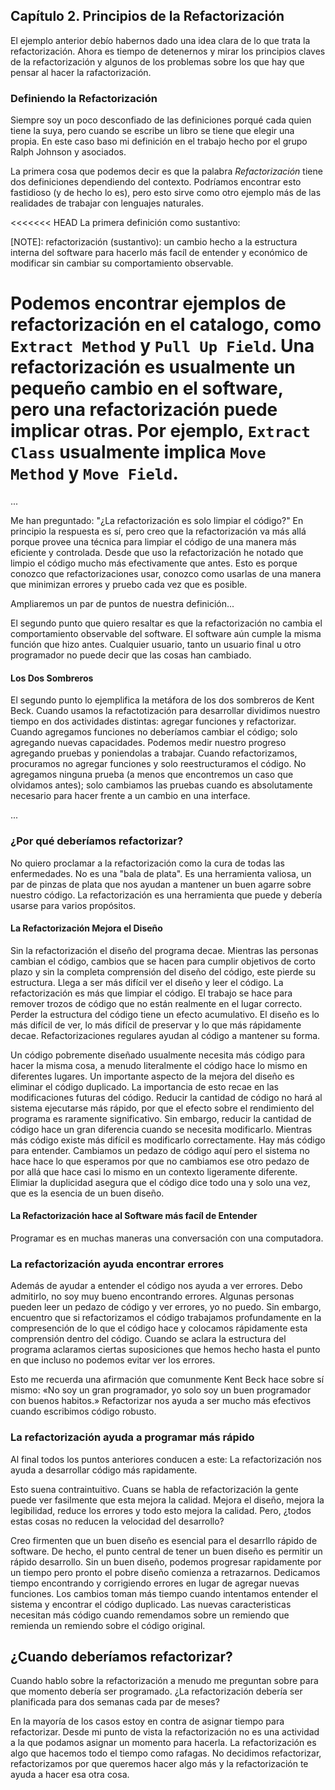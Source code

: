 ## Capítulo 2. Principios de la Refactorización

El ejemplo anterior debío habernos dado una idea clara de lo que trata la refactorización. Ahora
es tiempo de detenernos y mirar los principios claves de la refactorización y algunos de los problemas
sobre los que hay que pensar al hacer la rafactorización.

### Definiendo la Refactorización

Siempre soy un poco desconfiado de las definiciones porqué cada quien tiene la suya,
pero cuando se escribe un libro se tiene que elegir una propia. En este caso baso mi
definición en el trabajo hecho por el grupo Ralph Johnson y asociados.

La primera cosa que podemos decir es que la palabra *Refactorización* tiene dos definiciones
dependiendo del contexto. Podríamos encontrar esto fastidioso (y de hecho lo es), pero
esto sirve como otro ejemplo más de las realidades de trabajar con lenguajes naturales.

<<<<<<< HEAD
La primera definición como sustantivo:

[NOTE]: refactorización (sustantivo): un cambio hecho a la estructura interna del software
para hacerlo más facíl de entender y económico de modificar sin cambiar su comportamiento
observable.

Podemos encontrar ejemplos de refactorización en el catalogo, como `Extract Method`
y `Pull Up Field`. Una refactorización es usualmente un pequeño cambio en el software,
pero una refactorización puede implicar otras. Por ejemplo, `Extract Class` usualmente
implica `Move Method` y `Move Field`.
=======
...

Me han preguntado: "¿La refactorización es solo limpiar el código?" En principio la respuesta es
sí, pero creo que la refactorización va más allá porque provee una técnica para limpiar el código
de una manera más eficiente y controlada. Desde que uso la refactorización he notado que limpio el
código mucho más efectivamente que antes. Esto es porque conozco que refactorizaciones usar,
conozco como usarlas de una manera que minimizan errores y pruebo cada vez que es posible.

Ampliaremos un par de puntos de nuestra definición...

El segundo punto que quiero resaltar es que la refactorización no cambia el comportamiento observable
del software. El software aún cumple la misma función que hizo antes. Cualquier usuario,
tanto un usuario final u otro programador no puede decir que las cosas han cambiado.

#### Los Dos Sombreros

El segundo punto lo ejemplifica la metáfora de los dos sombreros de Kent Beck. Cuando usamos la refactotización
para desarrollar dividimos nuestro tiempo en dos actividades distintas: agregar funciones y
refactorizar. Cuando agregamos funciones no deberíamos cambiar el código; solo agregando
nuevas capacidades. Podemos medir nuestro progreso agregando pruebas y poniendolas a trabajar.
Cuando refactorizamos, procuramos no agregar funciones y solo reestructuramos el código.
No agregamos ninguna prueba (a menos que encontremos un caso que olvidamos antes); solo cambiamos
las pruebas cuando es absolutamente necesario para hacer frente a un cambio en una interface.

...

### ¿Por qué deberíamos refactorizar?

No quiero proclamar a la refactorización como la cura de todas las enfermedades. No es una "bala de plata".
Es una herramienta valiosa, un par de pinzas de plata que nos ayudan a mantener un buen agarre sobre
nuestro código. La refactorización es una herramienta que puede y debería usarse para varios propósitos.

#### La Refactorización Mejora el Diseño

Sin la refactorización el diseño del programa decae. Mientras las personas cambian
el código, cambios que se hacen para cumplir objetivos de corto plazo y sin la completa
comprensión del diseño del código, este pierde su estructura. Llega a ser
más difícil ver el diseño y leer el código. La refactorización es más que limpiar
el código. El trabajo se hace para remover trozos de código que no están realmente
en el lugar correcto. Perder la estructura del código tiene un efecto acumulativo.
El diseño es lo más difícil de ver, lo más difícil de preservar y lo que más rápidamente
decae. Refactorizaciones regulares ayudan al código a mantener su forma.

Un código pobremente diseñado usualmente necesita más código para hacer la misma cosa,
a menudo literalmente el código hace lo mismo en diferentes lugares. Un importante
aspecto de la mejora del diseño es eliminar el código duplicado. La importancia de
esto recae en las modificaciones futuras del código. Reducir la cantidad de código
no hará al sistema ejecutarse más rápido, por que el efecto sobre el rendimiento
del programa es raramente significativo. Sin embargo, reducir la cantidad de código
hace un gran diferencia cuando se necesita modificarlo. Mientras más código existe
más difícil es modificarlo correctamente. Hay más código para entender. Cambiamos
un pedazo de código aquí pero el sistema no hace hace lo que esperamos por que no
cambiamos ese otro pedazo de por allá que hace casi lo mismo en un contexto ligeramente
diferente. Elimiar la duplicidad asegura que el código dice todo una y solo una vez,
que es la esencia de un buen diseño.

#### La Refactorización hace al Software más facíl de Entender

Programar es en muchas maneras una conversación con una computadora.

### La refactorización ayuda encontrar errores

Además de ayudar a entender el código nos ayuda a ver errores. Debo admitirlo,
no soy muy bueno encontrando errores. Algunas personas pueden leer un pedazo de
código y ver errores, yo no puedo. Sin embargo, encuentro que si refactorizamos el
código trabajamos profundamente en la compresención de lo que el código hace y
colocamos rápidamente esta comprensión dentro del código. Cuando se aclara la estructura
del programa aclaramos ciertas suposiciones que hemos hecho hasta el punto en que
incluso no podemos evitar ver los errores.

Esto me recuerda una afirmación que comunmente Kent Beck hace sobre sí mismo: «No
soy un gran programador, yo solo soy un buen programador con buenos habitos.»
Refactorizar nos ayuda a ser mucho más efectivos cuando escribimos código robusto.

### La refactorización ayuda a programar más rápido

Al final todos los puntos anteriores conducen a este: La refactorización nos ayuda
a desarrollar código más rapidamente.

Esto suena contraintuitivo. Cuans se habla de refactorización la gente puede ver
fasilmente que esta mejora la calidad. Mejora el diseño, mejora la legibilidad, reduce
los errores y todo esto mejora la calidad. Pero, ¿todos estas cosas no reducen
la velocidad del desarrollo?

Creo firmenten que un buen diseño es esencial para el desarrllo rápido de software.
De hecho, el punto central de tener un buen diseño es permitir un rápido desarrollo.
Sin un buen diseño, podemos progresar rapidamente por un tiempo pero pronto el pobre
diseño comienza a retrazarnos. Dedicamos tiempo encontrando y corrigiendo errores en
lugar de agregar nuevas funciones. Los cambios toman más tiempo cuando intentamos entender
el sistema y encontrar el código duplicado. Las nuevas caracteristicas necesitan más
código cuando remendamos sobre un remiendo que remienda un remiendo sobre el código
original.

## ¿Cuando deberíamos refactorizar?

Cuando hablo sobre la refactorización a menudo me preguntan sobre para que momento
debería ser programado. ¿La refactorización debería ser planificada para dos semanas
cada par de meses?

En la mayoría de los casos estoy en contra de asignar tiempo para refactorizar.
Desde mi punto de vista la refactorización no es una actividad a la que podamos
asignar un momento para hacerla. La refactorización es algo que hacemos todo el
tiempo como rafagas. No decidimos refactorizar, refactorizamos por que queremos
hacer algo más y la refactorización te ayuda a hacer esa otra cosa.
